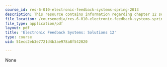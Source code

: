 ```yaml
---
course_id: res-6-010-electronic-feedback-systems-spring-2013
description: This resource contains information regarding chapter 12 solutions.
file_location: /coursemedia/res-6-010-electronic-feedback-systems-spring-2013/51ecc2eb3e7721d4b3ae978a8f542020_MITRES_6-010S13_sol12.pdf
file_type: application/pdf
layout: pdf
title: 'Electronic Feedback Systems: Solutions 12'
type: course
uid: 51ecc2eb3e7721d4b3ae978a8f542020

---
```

None